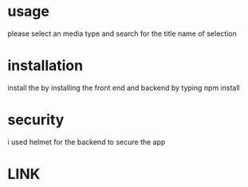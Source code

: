 # usage
please select an media type and search for the title name of selection
# installation
install the  by installing the front end and backend by typing npm install
# security
i used helmet for the backend to secure the app
# LINK